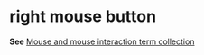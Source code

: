 # right mouse button

**See** [Mouse and mouse interaction term collection](~/a-z-word-list-term-collections/term-collections/mouse-mouse-interaction-terms.md)

